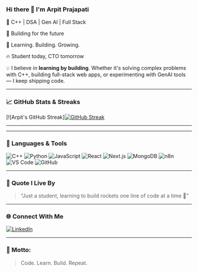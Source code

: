 ### Hi there 👋 I'm Arpit Prajapati

🧠 C++ | DSA | Gen AI | Full Stack

🚀 Building for the future

🎯 Learning. Building. Growing.

🔥 Student today, CTO tomorrow


💡 I believe in **learning by building**. Whether it's solving complex problems with C++, building full-stack web apps, or experimenting with GenAI tools — I keep shipping code.

---

### 📈 GitHub Stats & Streaks

[![Arpit's GitHub Streak][![GitHub Streak](https://streak-stats.demolab.com?user=arpitcodelab&theme=transparent)](https://git.io/streak-stats)


---
<!--
### 🏆 GitHub Trophies

[![trophy](https://github-profile-trophy.vercel.app/?username=arpitcodelab&theme=gruvbox&no-frame=true&margin-w=10)](https://github.com/ryo-ma/github-profile-trophy)

-->

---

### 🚀 Languages & Tools

![C++](https://img.shields.io/badge/C%2B%2B-00599C?style=flat&logo=c%2B%2B&logoColor=white)
![Python](https://img.shields.io/badge/Python-3776AB?style=flat&logo=python&logoColor=white)
![JavaScript](https://img.shields.io/badge/JavaScript-F7DF1E?style=flat&logo=javascript&logoColor=black)
![React](https://img.shields.io/badge/React-20232A?style=flat&logo=react&logoColor=61DAFB)
![Next.js](https://img.shields.io/badge/Next.js-000?style=flat&logo=next.js&logoColor=white)
![MongoDB](https://img.shields.io/badge/MongoDB-4EA94B?style=flat&logo=mongodb&logoColor=white)
![n8n](https://img.shields.io/badge/n8n-FA6E59?style=flat&logo=n8n&logoColor=white)
![VS Code](https://img.shields.io/badge/VS_Code-007ACC?style=flat&logo=visual-studio-code&logoColor=white)
![GitHub](https://img.shields.io/badge/GitHub-181717?style=flat&logo=github&logoColor=white)

---

### 🧠 Quote I Live By

> “Just a student, learning to build rockets one line of code at a time 🚀”

---

### 🌐 Connect With Me

[![LinkedIn](https://img.shields.io/badge/LinkedIn-blue?style=flat&logo=linkedin)](https://www.linkedin.com/in/arpit-prajapati-open-to-work/)



---

### 👑 Motto:
> Code. Learn. Build. Repeat.
